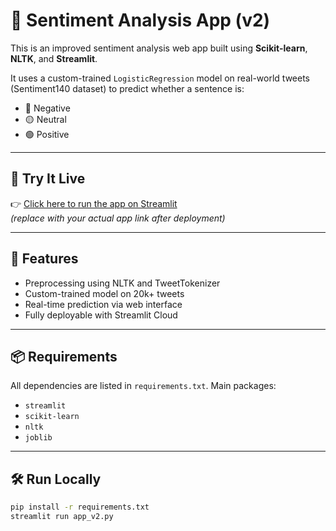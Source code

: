 # 🧠 Sentiment Analysis App (v2)

This is an improved sentiment analysis web app built using **Scikit-learn**, **NLTK**, and **Streamlit**.

It uses a custom-trained `LogisticRegression` model on real-world tweets (Sentiment140 dataset) to predict whether a sentence is:

- 🔴 Negative  
- 🟡 Neutral  
- 🟢 Positive

---

## 🚀 Try It Live

👉 [Click here to run the app on Streamlit](https://your-username.streamlit.app/)  
*(replace with your actual app link after deployment)*

---

## 🧠 Features

- Preprocessing using NLTK and TweetTokenizer
- Custom-trained model on 20k+ tweets
- Real-time prediction via web interface
- Fully deployable with Streamlit Cloud

---

## 📦 Requirements

All dependencies are listed in `requirements.txt`. Main packages:

- `streamlit`
- `scikit-learn`
- `nltk`
- `joblib`

---

## 🛠️ Run Locally

```bash
pip install -r requirements.txt
streamlit run app_v2.py
